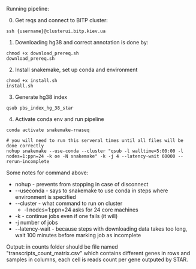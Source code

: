 Running pipeline:

0. Get reqs and connect to BITP cluster:

```
ssh {username}@clusterui.bitp.kiev.ua
```

1. Downloading hg38 and correct annotation is done by:
```
chmod +x download_prereq.sh
download_prereq.sh
```

2. Install snakemake, set up conda and environment
```
chmod +x install.sh
install.sh
```

3. Generate hg38 index
```
qsub pbs_index_hg_38_star
```

4. Activate conda env and run pipeline
```
conda activate snakemake-rnaseq

# you will need to run this serveral times until all files will be done correctly
nohup snakemake --use-conda --cluster "qsub -l walltime=5:00:00 -l nodes=1:ppn=24 -k oe -N snakemake" -k -j 4 --latency-wait 60000 --rerun-incomplete
```
Some notes for command above: 

 - nohup - prevents from stopping in case of disconnect
 - --useconda - says to snakemake to use conda in steps where environment is specified
 - --cluster - what command to run on cluster
	- -l nodes=1:ppn=24 asks for 24 core machines
 - -k - continue jobs even if one fails (it will)
 - -j number of jobs
 - --latency-wait - because steps with downloading data takes too long, wait 100 minutes before marking job as incomplete


Output:
in counts folder should be file named "transcripts_count_matrix.csv" which contains different genes in rows and samples in columns, each cell is reads count per gene outputed by STAR.
